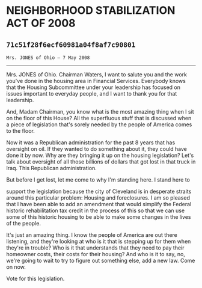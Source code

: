 # NEIGHBORHOOD STABILIZATION ACT OF 2008
## `71c51f28f6ecf60981a04f8af7c90801`
`Mrs. JONES of Ohio — 7 May 2008`

---


Mrs. JONES of Ohio. Chairman Waters, I want to salute you and the 
work you've done in the housing area in Financial Services. Everybody 
knows that the Housing Subcommittee under your leadership has focused 
on issues important to everyday people, and I want to thank you for 
that leadership.

And, Madam Chairman, you know what is the most amazing thing when I 
sit on the floor of this House? All the superfluous stuff that is 
discussed when a piece of legislation that's sorely needed by the 
people of America comes to the floor.

Now it was a Republican administration for the past 8 years that has 
oversight on oil. If they wanted to do something about it, they could 
have done it by now. Why are they bringing it up on the housing 
legislation? Let's talk about oversight of all those billions of 
dollars that got lost in that truck in Iraq. This Republican 
administration.

But before I get lost, let me come to why I'm standing here. I stand 
here to


support the legislation because the city of Cleveland is in desperate 
straits around this particular problem: Housing and foreclosures. I am 
so pleased that I have been able to add an amendment that would 
simplify the Federal historic rehabilitation tax credit in the process 
of this so that we can use some of this historic housing to be able to 
make some changes in the lives of the people.

It's just an amazing thing. I know the people of America are out 
there listening, and they're looking at who is it that is stepping up 
for them when they're in trouble? Who is it that understands that they 
need to pay their homeowner costs, their costs for their housing? And 
who is it to say, no, we're going to wait to try to figure out 
something else, add a new law. Come on now.

Vote for this legislation.